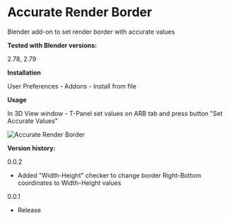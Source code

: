 # Accurate Render Border

Blender add-on to set render border with accurate values

**Tested with Blender versions:**

2.78, 2.79

**Installation**

User Preferences - Addons - Install from file

**Usage**

In 3D View window - T-Panel set values on ARB tab and press button "Set Accurate Values"

<img src="http://b3d.interplanety.org/wp-content/upload_content/2016/10/00-3-400x334.jpg" title="Accurate Render Border">

**Version history:**

0.0.2

- Added "Width-Height" checker to change border Right-Bottom coordinates to Width-Height values

0.0.1

- Release
